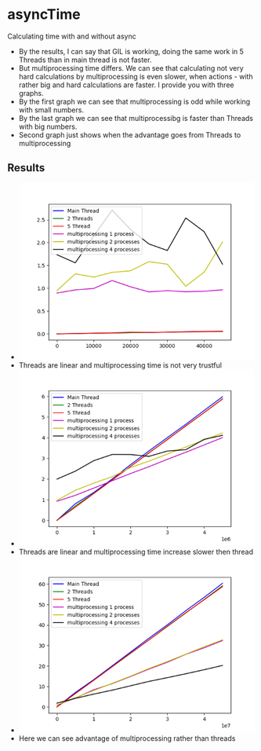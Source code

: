 # asyncTime
Calculating time with and without async
- By the results, I can say that GIL is working, doing the same work in 5 Threads than in main thread is not faster.
- But multiprocessing time differs. We can see that calculating not very hard calculations by multiprocessing is even slower, when actions - with rather big and hard calculations are faster. I provide you with three graphs.
- By the first graph we can see that multiprocessing is odd while working with small numbers.
- By the last graph we can see that multiprocessibg is faster than Threads with big numbers.
- Second graph just shows when the advantage goes from Threads to multiprocessing
## Results
- ![Alt text](graphic.png?raw=true "Nums")
- Threads are linear and multiprocessing time is not very trustful
- ![Alt text](graphicBIGNUM.png?raw=true "Big Nums")
- Threads are linear and multiprocessing time increase slower then thread
- ![Alt text](graphicVERYBIGNUM.png?raw=true "Very Big Nums")
- Here we can see advantage of multiprocessing rather than threads

